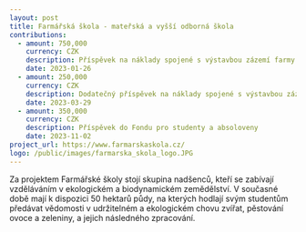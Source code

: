 ```yaml
---
layout: post
title: Farmářská škola - mateřská a vyšší odborná škola
contributions:
  - amount: 750,000
    currency: CZK
    description: Příspěvek na náklady spojené s výstavbou zázemí farmy ekologického vzdělávání
    date: 2023-01-26
  - amount: 250,000
    currency: CZK
    description: Dodatečný příspěvek na náklady spojené s výstavbou zázemí farmy ekologického vzdělávání
    date: 2023-03-29
  - amount: 350,000
    currency: CZK
    description: Příspěvek do Fondu pro studenty a absoloveny
    date: 2023-11-02
project_url: https://www.farmarskaskola.cz/
logo: /public/images/farmarska_skola_logo.JPG
---
```


Za projektem Farmářské školy stojí skupina nadšenců, kteří se zabívají vzděláváním v ekologickém a biodynamickém zemědělství. V současné době mají k dispozici 50 hektarů
půdy, na kterých hodlají svým studentům předávat vědomosti v udržitelném a ekologickém chovu zvířat, pěstování ovoce a zeleniny, a jejich následného zpracování.
